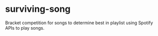 # surviving-song
Bracket competition for songs to determine best in playlist using Spotify APIs to play songs.
